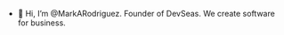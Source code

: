 - 👋 Hi, I’m @MarkARodriguez. Founder of DevSeas. We create software for business. 

<!---
MarkARodriguez/MarkARodriguez is a ✨ special ✨ repository because its `README.md` (this file) appears on your GitHub profile.
You can click the Preview link to take a look at your changes.
--->
